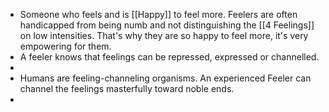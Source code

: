 - Someone who feels and is [[Happy]] to feel more. Feelers are often handicapped from being numb and not distinguishing the [[4 Feelings]] on low intensities. That's why they are so happy to feel more, it's very empowering for them.
- A feeler knows that feelings can be repressed, expressed or channelled.
-
- Humans are feeling-channeling organisms. An experienced Feeler can channel the feelings masterfully toward noble ends.
-